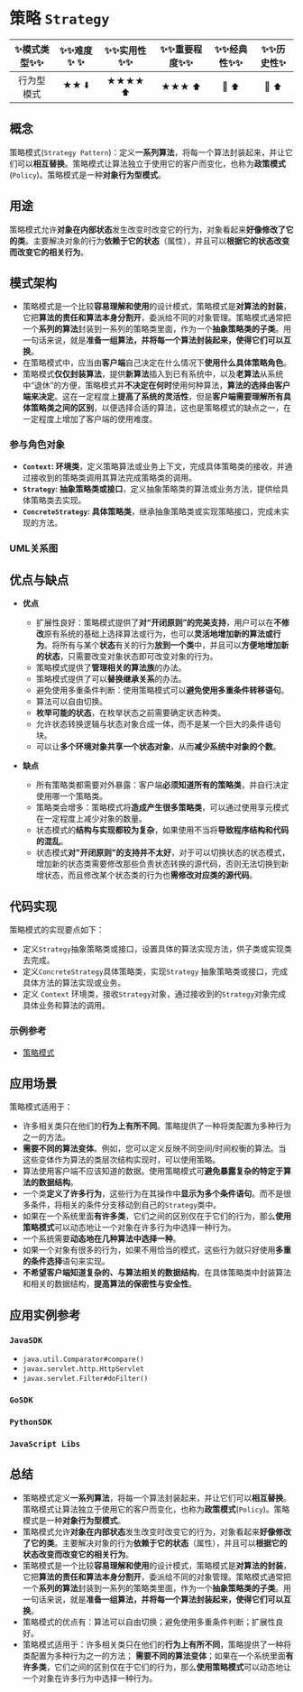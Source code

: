 # 策略 `Strategy`

| :sparkles:模式类型:sparkles::sparkles:|:sparkles::sparkles:难度:sparkles:  :sparkles: | :sparkles::sparkles:实用性:sparkles::sparkles: | :sparkles::sparkles:重要程度:sparkles::sparkles: |  :sparkles::sparkles:经典性:sparkles::sparkles: | :sparkles::sparkles:历史性:sparkles: |
| :----------------------------------------: | :-----------------------------------------------: | :-------------------------------------------------: | :----------------------------------------------------: | :--------------------------------------------------: | :--------------------------------------: |
|                    行为型模式                        |                ★★ :arrow_down:                 |                  ★★★★ :arrow_up:                   |                    ★★★ :arrow_up:                    |              :green_heart:  :arrow_up:               |        :green_heart:  :arrow_up:         |

## 概念
策略模式(`Strategy Pattern`)：定义**一系列算法**，将每一个算法封装起来，并让它们可以**相互替换**。策略模式让算法独立于使用它的客户而变化，也称为**政策模式**(`Policy`)。策略模式是一种**对象行为型模式**。

## 用途
策略模式允许**对象在内部状态**发生改变时改变它的行为，对象看起来**好像修改了它的类**。主要解决对象的行为**依赖于它的状态**（属性），并且可以**根据它的状态改变而改变它的相关行为**。

## 模式架构
+ 策略模式是一个比较**容易理解和使用**的设计模式，策略模式是**对算法的封装**，它把**算法的责任和算法本身分割开**，委派给不同的对象管理。策略模式通常把一个**系列的算法**封装到一系列的策略类里面，作为一个**抽象策略类的子类**。用一句话来说，就是**准备一组算法，并将每一个算法封装起来，使得它们可以互换**。
+ 在策略模式中，应当由**客户端**自己决定在什么情况下**使用什么具体策略角色**。
+ 策略模式**仅仅封装算法**，提供**新算法**插入到已有系统中，以及**老算法**从系统中“退休”的方便，策略模式并**不决定在何时**使用何种算法，**算法的选择由客户端来决定**。这在一定程度上**提高了系统的灵活性**，但是**客户端需要理解所有具体策略类之间的区别**，以便选择合适的算法，这也是策略模式的缺点之一，在一定程度上增加了客户端的使用难度。


### 参与角色对象
+ **`Context`: 环境类**，定义策略算法或业务上下文，完成具体策略类的接收，并通过接收到的策略类调用其算法完成策略类的调用。
+ **`Strategy`: 抽象策略类或接口**，定义抽象策略类的算法或业务方法，提供给具体策略类去实现。
+ **`ConcreteStrategy`: 具体策略类**，继承抽象策略类或实现策略接口，完成未实现的方法。

### UML关系图



## 优点与缺点
+ **优点**
	- 扩展性良好：策略模式提供了**对“开闭原则”的完美支持**，用户可以在**不修改**原有系统的基础上选择算法或行为，也可以**灵活地增加新的算法或行为**。将所有与某个**状态**有关的行为**放到一个类**中，并且可以**方便地增加新的状态**，只需要改变对象状态即可改变对象的行为。 
	- 策略模式提供了**管理相关的算法族**的办法。
	- 策略模式提供了可以**替换继承关系**的办法。
	- 避免使用多重条件判断：使用策略模式可以**避免使用多重条件转移语句**。
	- 算法可以自由切换。
	- **枚举可能的状态**，在枚举状态之前需要确定状态种类。 
	- 允许状态转换逻辑与状态对象合成一体，而不是某一个巨大的条件语句块。 
	- 可以让**多个环境对象共享一个状态对象**，从而**减少系统中对象的个数**。

+ **缺点**
	- 所有策略类都需要对外暴露：客户端**必须知道所有的策略类**，并自行决定使用哪一个策略类。
	- 策略类会增多：策略模式将**造成产生很多策略类**，可以通过使用享元模式在一定程度上减少对象的数量。
	- 状态模式的**结构与实现都较为复杂**，如果使用不当将**导致程序结构和代码的混乱**。
	- 状态模式**对"开闭原则"的支持并不太好**，对于可以切换状态的状态模式，增加新的状态类需要修改那些负责状态转换的源代码，否则无法切换到新增状态，而且修改某个状态类的行为也**需修改对应类的源代码**。


## 代码实现
策略模式的实现要点如下：
+ 定义`Strategy`抽象策略类或接口，设置具体的算法实现方法，供子类或实现类去完成。
+ 定义`ConcreteStrategy`具体策略类，实现`Strategy` 抽象策略类或接口，完成具体方法的算法实现或业务。
+ 定义 `Context` 环境类，接收`Strategy`对象，通过接收到的`Strategy`对象完成具体业务和算法的调用。



### 示例参考
+ [策略模式](./java/io/github/hooj0/strategy)

## 应用场景
策略模式适用于：
+ 许多相关类只在他们的**行为上有所不同**。策略提供了一种将类配置为多种行为之一的方法。
+ **需要不同的算法变体**。例如，您可以定义反映不同空间/时间权衡的算法。当这些变体作为算法的类层次结构实现时，可以使用策略。
+ 算法使用客户端不应该知道的数据。使用策略模式可**避免暴露复杂的特定于算法的数据结构**。
+ 一个类**定义了许多行为**，这些行为在其操作中**显示为多个条件语句**。而不是很多条件，将相关的条件分支移动到自己的`Strategy`类中。
+ 如果在一个系统里面**有许多类**，它们之间的区别仅在于它们的行为，那么**使用策略模式**可以动态地让一个对象在许多行为中选择一种行为。
+ 一个系统需要**动态地在几种算法中选择一种**。
+ 如果一个对象有很多的行为，如果不用恰当的模式，这些行为就只好使用**多重的条件选择**语句来实现。
+ **不希望客户端知道复杂的、与算法相关的数据结构**，在具体策略类中封装算法和相关的数据结构，**提高算法的保密性与安全性**。

## 应用实例参考

### `JavaSDK` 
+ `java.util.Comparator#compare()`
+ `javax.servlet.http.HttpServlet`
+ `javax.servlet.Filter#doFilter()`

### `GoSDK`

### `PythonSDK`

### `JavaScript Libs`


## 总结
+ 策略模式定义**一系列算法**，将每一个算法封装起来，并让它们可以**相互替换**。策略模式让算法独立于使用它的客户而变化，也称为**政策模式**(`Policy`)。策略模式是一种**对象行为型模式**。
+ 策略模式允许**对象在内部状态**发生改变时改变它的行为，对象看起来**好像修改了它的类**。主要解决对象的行为**依赖于它的状态**（属性），并且可以**根据它的状态改变而改变它的相关行为**。
+ 策略模式是一个比较**容易理解和使用**的设计模式，策略模式是**对算法的封装**，它把**算法的责任和算法本身分割开**，委派给不同的对象管理。策略模式通常把一个**系列的算法**封装到一系列的策略类里面，作为一个**抽象策略类的子类**。用一句话来说，就是**准备一组算法，并将每一个算法封装起来，使得它们可以互换**。
+ 策略模式的优点有：算法可以自由切换；避免使用多重条件判断；扩展性良好。
+ 策略模式适用于：许多相关类只在他们的**行为上有所不同**，策略提供了一种将类配置为多种行为之一的方法； **需要不同的算法变体**；如果在一个系统里面**有许多类**，它们之间的区别仅在于它们的行为，那么**使用策略模式**可以动态地让一个对象在许多行为中选择一种行为。